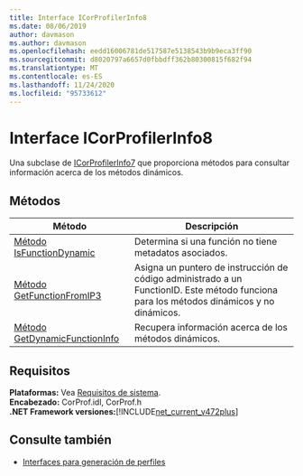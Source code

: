 ```yaml
---
title: Interface ICorProfilerInfo8
ms.date: 08/06/2019
author: davmason
ms.author: davmason
ms.openlocfilehash: eedd16006781de517587e5138543b9b9eca3ff90
ms.sourcegitcommit: d8020797a6657d0fbbdff362b80300815f682f94
ms.translationtype: MT
ms.contentlocale: es-ES
ms.lasthandoff: 11/24/2020
ms.locfileid: "95733612"
---
```

# <a name="icorprofilerinfo8-interface"></a>Interface ICorProfilerInfo8

Una subclase de [ICorProfilerInfo7](icorprofilerinfo7-interface.md) que proporciona métodos para consultar información acerca de los métodos dinámicos.

## <a name="methods"></a>Métodos  

| Método|Descripción|  
| ------------|-----------------|  
|[Método IsFunctionDynamic](icorprofilerinfo8-isfunctiondynamic-method.md)| Determina si una función no tiene metadatos asociados.|
|[Método GetFunctionFromIP3](icorprofilerinfo8-getfunctionfromip3-method.md)| Asigna un puntero de instrucción de código administrado a un FunctionID. Este método funciona para los métodos dinámicos y no dinámicos. |
|[Método GetDynamicFunctionInfo](icorprofilerinfo8-getdynamicfunctioninfo-method.md)| Recupera información acerca de los métodos dinámicos. |

## <a name="requirements"></a>Requisitos  

**Plataformas:** Vea [Requisitos de sistema](../../get-started/system-requirements.md).  
**Encabezado:** CorProf.idl, CorProf.h  
**.NET Framework versiones:**[!INCLUDE[net_current_v472plus](../../../../includes/net-current-v472plus.md)]  

## <a name="see-also"></a>Consulte también

- [Interfaces para generación de perfiles](profiling-interfaces.md)
